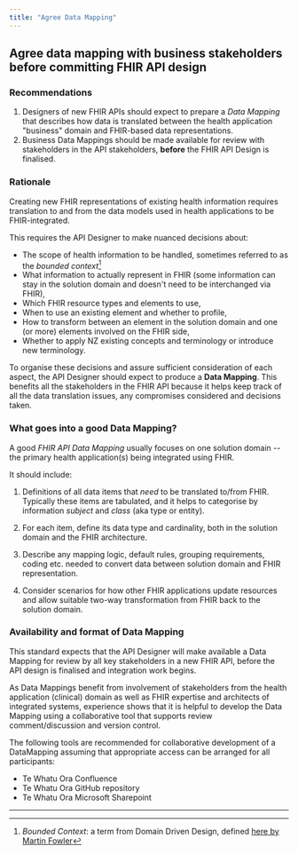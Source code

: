 ```yaml
---
title: "Agree Data Mapping"
---
```


## Agree data mapping with business stakeholders before committing FHIR API design



### Recommendations

1. Designers of new FHIR APIs should expect to prepare a *Data Mapping*  that describes how data is translated between the health application "business" domain and FHIR-based data representations.  
1. Business Data Mappings should be made available for review with stakeholders in the API stakeholders, **before** the FHIR API Design is finalised.

### Rationale

Creating new FHIR representations of existing health information requires translation to and from the data models used in health applications to be FHIR-integrated.

This requires the API Designer to make nuanced decisions about:

- The scope of health information to be handled, sometimes referred to as the *bounded context*[^1]
- What information to actually represent in FHIR (some information can stay in the solution domain and doesn't need to be interchanged via FHIR),  
- Which FHIR resource types and elements to use,  
- When to use an existing element and whether to profile,  
- How to transform between an element in the solution domain and one (or more) elements involved on the FHIR side,  
- Whether to apply NZ existing concepts and terminology or introduce new terminology.

To organise these decisions and assure sufficient consideration of each aspect, the API Designer should expect to produce a **Data Mapping**.  This benefits all the stakeholders in the FHIR API because it helps keep track of all the data translation issues, any compromises considered and decisions taken.

### What goes into a good Data Mapping?

A good *FHIR API Data Mapping* usually focuses on one solution domain -- the primary health application(s) being integrated using FHIR.

It should include:

1. Definitions of all data items that *need* to be translated to/from FHIR.  Typically these items are tabulated, and it helps to categorise by information *subject* and *class* (aka type or entity).

1. For each item, define its data type and cardinality, both in the solution domain and the FHIR architecture.

1. Describe any mapping logic, default rules, grouping requirements, coding etc. needed to convert data between solution domain and FHIR representation.

1. Consider scenarios for how other FHIR applications update resources and allow suitable two-way transformation from FHIR back to the solution domain.

### Availability and format of Data Mapping

This standard expects that the API Designer will make available a Data Mapping for review by all key stakeholders in a new FHIR API, before the API design is finalised and integration work begins.

As Data Mappings benefit from involvement of stakeholders from the health application (clinical) domain as well as FHIR expertise and architects of integrated systems, experience shows that it is helpful to develop the Data Mapping using a collaborative tool that supports review comment/discussion and version control.  

The following tools are recommended for collaborative development of a DataMapping assuming that appropriate access can be arranged for all participants:

- Te Whatu Ora Confluence  
- Te Whatu Ora GitHub repository
- Te Whatu Ora Microsoft Sharepoint  

---

[^1]: *Bounded Context*: a term from Domain Driven Design, defined [here by Martin Fowler](https://martinfowler.com/bliki/BoundedContext.html)
